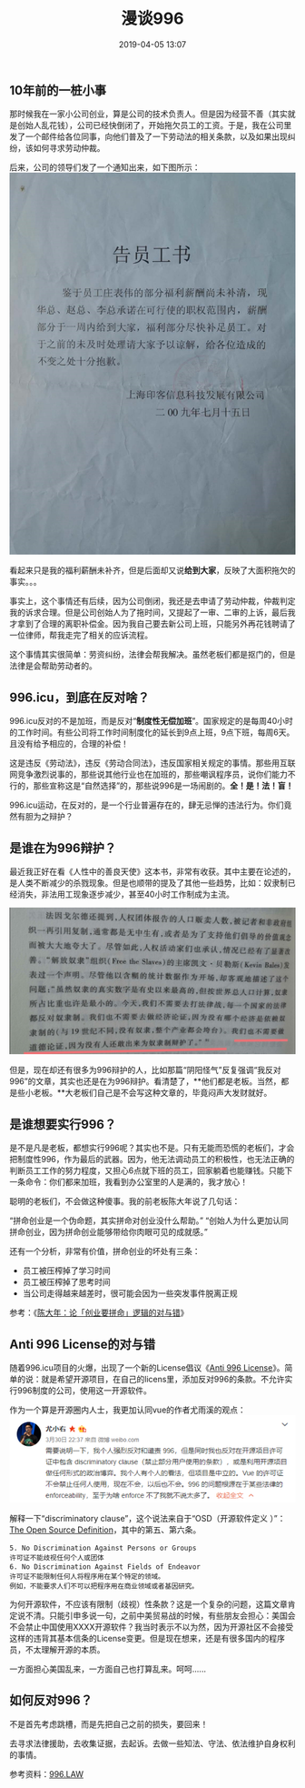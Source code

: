 ﻿---
layout: post
title:  "漫谈996"
date:   2019-04-05 13:07
categories: Dairy
tags: Essay
---

## 10年前的一桩小事
那时候我在一家小公司创业，算是公司的技术负责人。但是因为经营不善（其实就是创始人乱花钱），公司已经快倒闭了，开始拖欠员工的工资。于是，我在公司里发了一个邮件给各位同事，向他们普及了一下劳动法的相关条款，以及如果出现纠纷，该如何寻求劳动仲裁。

后来，公司的领导们发了一个通知出来，如下图所示：
![](/assets/img/996-1.png)

看起来只是我的福利薪酬未补齐，但是后面却又说**给到大家**，反映了大面积拖欠的事实。。。

事实上，这个事情还有后续，因为公司倒闭，我还是去申请了劳动仲裁，仲裁判定我的诉求合理。但是公司创始人为了拖时间，又提起了一审、二审的上诉，最后我才拿到了合理的离职补偿金。因为我自己要去新公司上班，只能另外再花钱聘请了一位律师，帮我走完了相关的应诉流程。

这个事情其实很简单：劳资纠纷，法律会帮我解决。虽然老板们都是抠门的，但是法律是会帮助劳动者的。

## 996.icu，到底在反对啥？
996.icu反对的不是加班，而是反对“**制度性无偿加班**”。国家规定的是每周40小时的工作时间。有些公司将工作时间制度化的延长到9点上班，9点下班，每周6天。且没有给予相应的，合理的补偿！

这是违反《劳动法》，违反《劳动合同法》，违反国家相关规定的事情。那些用互联网竞争激烈说事的，那些说其他行业也在加班的，那些嘲讽程序员，说你们能力不行的，那些宣称这是“自然选择”的，那些说996是一场闹剧的。**全！是！法！盲！**

996.icu运动，在反对的，是一个行业普遍存在的，肆无忌惮的违法行为。你们竟然有胆为之辩护？

## 是谁在为996辩护？
最近我正好在看《人性中的善良天使》这本书，非常有收获。其中主要在论述的，是人类不断减少的杀戮现象。但是也顺带的提及了其他一些趋势，比如：奴隶制已经消失，非法用工现象逐步减少，甚至40小时工作制成为主流。

![](/assets/img/996-2.png)

但是，现在却还有很多为996辩护的人，比如那篇“阴阳怪气”反复强调“我反对996”的文章，其实也还是在为996辩护。看清楚了，**他们都是老板。当然，都是些小老板。**大老板们自己是不会写这种文章的，毕竟闷声大发财就好。

## 是谁想要实行996？
是不是凡是老板，都想实行996呢？其实也不是。只有无能而恐慌的老板们，才会把制度性996，作为最后的武器。因为，他无法调动员工的积极性，也无法正确的判断员工工作的努力程度，又担心6点就下班的员工，回家躺着也能赚钱。只能下一条命令：你们都来加班，我看到办公室里的人是满的，我才放心！

聪明的老板们，不会做这种傻事。我的前老板陈大年说了几句话：

“拼命创业是一个伪命题，其实拼命对创业没什么帮助。”
“创始人为什么更加认同拼命创业，因为拼命创业能够带给你肉眼可见的成就感。”

还有一个分析，非常有价值，拼命创业的坏处有三条：

* 员工被压榨掉了学习时间
* 员工被压榨掉了思考时间
* 当公司走得越来越差时，很可能会因为一些突发事件脱离正规

参考：《[陈大年：论「创业要拼命」逻辑的对与错](https://mp.weixin.qq.com/s/HfHaA4dkq0Eov_PEMNENaA)》

## Anti 996 License的对与错
随着996.icu项目的火爆，出现了一个新的License倡议《[Anti 996 License](https://github.com/kattgu7/Anti-996-License)》。简单的说：就是希望开源项目，在自己的licens里，添加反对996的条款。不允许实行996制度的公司，使用这一开源软件。

作为一个算是开源圈内人士，我更加认同vue的作者尤雨溪的观点：
![](/assets/img/996-3.png)

解释一下“discriminatory clause”，这个说法来自于“OSD（开源软件定义 ）”：[The Open Source Definition](https://opensource.org/osd)，其中的第五、第六条。

    5. No Discrimination Against Persons or Groups
    许可证不能歧视任何个人或团体
    6. No Discrimination Against Fields of Endeavor
    许可证不能限制任何人将程序用在某个特定的领域。
    例如，不能要求人们不可以把程序用在商业领域或者基因研究。

为何开源软件，不应该有限制（歧视）性条款？这是一个复杂的问题，这篇文章肯定说不清。只能引申多说一句，之前中美贸易战的时候，有些朋友会担心：美国会不会禁止中国使用XXXX开源软件？我当时表示不以为然，因为开源社区不会接受这样的违背其基本信条的License变更。但是现在想来，还是有很多国内的程序员，不太理解开源的本质。

一方面担心美国乱来，一方面自己也打算乱来。呵呵......

## 如何反对996？

不是首先考虑跳槽，而是先把自己之前的损失，要回来！

去寻求法律援助，去收集证据，去起诉。去做一些知法、守法、依法维护自身权利的事情。

参考资料：[996.LAW](https://github.com/Y1ran/996.Law)